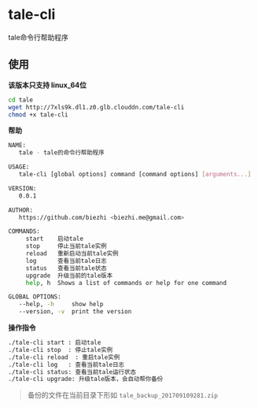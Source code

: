 # tale-cli

tale命令行帮助程序

## 使用

**该版本只支持 linux_64位**

```bash
cd tale
wget http://7xls9k.dl1.z0.glb.clouddn.com/tale-cli
chmod +x tale-cli
```

**帮助**

```bash
NAME:
   tale - tale的命令行帮助程序

USAGE:
   tale-cli [global options] command [command options] [arguments...]

VERSION:
   0.0.1

AUTHOR:
   https://github.com/biezhi <biezhi.me@gmail.com>

COMMANDS:
     start    启动tale
     stop     停止当前tale实例
     reload   重新启动当前tale实例
     log      查看当前tale日志
     status   查看当前tale状态
     upgrade  升级当前的tale版本
     help, h  Shows a list of commands or help for one command

GLOBAL OPTIONS:
   --help, -h     show help
   --version, -v  print the version
```

**操作指令**

```bash
./tale-cli start : 启动tale
./tale-cli stop  : 停止tale实例
./tale-cli reload  : 重启tale实例
./tale-cli log   : 查看当前tale日志
./tale-cli status: 查看当前tale运行状态
./tale-cli upgrade: 升级tale版本，会自动帮你备份
```

> 备份的文件在当前目录下形如 `tale_backup_201709109281.zip`
